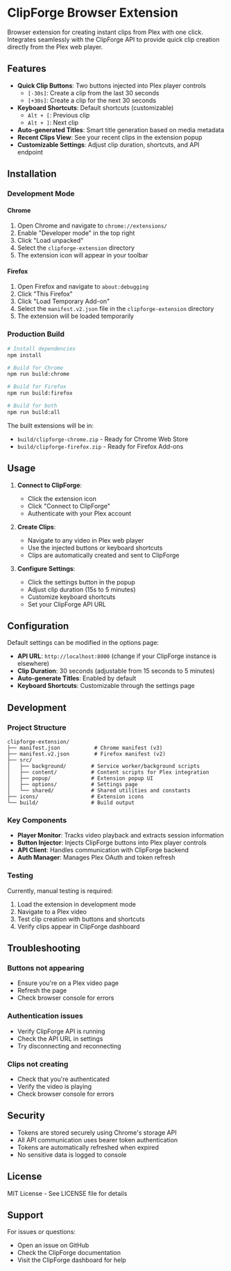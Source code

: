 # ClipForge Browser Extension

Browser extension for creating instant clips from Plex with one click. Integrates seamlessly with the ClipForge API to provide quick clip creation directly from the Plex web player.

## Features

- **Quick Clip Buttons**: Two buttons injected into Plex player controls
  - `[-30s]`: Create a clip from the last 30 seconds
  - `[+30s]`: Create a clip for the next 30 seconds
- **Keyboard Shortcuts**: Default shortcuts (customizable)
  - `Alt + [`: Previous clip
  - `Alt + ]`: Next clip
- **Auto-generated Titles**: Smart title generation based on media metadata
- **Recent Clips View**: See your recent clips in the extension popup
- **Customizable Settings**: Adjust clip duration, shortcuts, and API endpoint

## Installation

### Development Mode

#### Chrome
1. Open Chrome and navigate to `chrome://extensions/`
2. Enable "Developer mode" in the top right
3. Click "Load unpacked"
4. Select the `clipforge-extension` directory
5. The extension icon will appear in your toolbar

#### Firefox
1. Open Firefox and navigate to `about:debugging`
2. Click "This Firefox"
3. Click "Load Temporary Add-on"
4. Select the `manifest.v2.json` file in the `clipforge-extension` directory
5. The extension will be loaded temporarily

### Production Build

```bash
# Install dependencies
npm install

# Build for Chrome
npm run build:chrome

# Build for Firefox
npm run build:firefox

# Build for both
npm run build:all
```

The built extensions will be in:
- `build/clipforge-chrome.zip` - Ready for Chrome Web Store
- `build/clipforge-firefox.zip` - Ready for Firefox Add-ons

## Usage

1. **Connect to ClipForge**:
   - Click the extension icon
   - Click "Connect to ClipForge"
   - Authenticate with your Plex account

2. **Create Clips**:
   - Navigate to any video in Plex web player
   - Use the injected buttons or keyboard shortcuts
   - Clips are automatically created and sent to ClipForge

3. **Configure Settings**:
   - Click the settings button in the popup
   - Adjust clip duration (15s to 5 minutes)
   - Customize keyboard shortcuts
   - Set your ClipForge API URL

## Configuration

Default settings can be modified in the options page:

- **API URL**: `http://localhost:8000` (change if your ClipForge instance is elsewhere)
- **Clip Duration**: 30 seconds (adjustable from 15 seconds to 5 minutes)
- **Auto-generate Titles**: Enabled by default
- **Keyboard Shortcuts**: Customizable through the settings page

## Development

### Project Structure

```
clipforge-extension/
├── manifest.json           # Chrome manifest (v3)
├── manifest.v2.json        # Firefox manifest (v2)
├── src/
│   ├── background/        # Service worker/background scripts
│   ├── content/           # Content scripts for Plex integration
│   ├── popup/             # Extension popup UI
│   ├── options/           # Settings page
│   └── shared/            # Shared utilities and constants
├── icons/                 # Extension icons
└── build/                 # Build output
```

### Key Components

- **Player Monitor**: Tracks video playback and extracts session information
- **Button Injector**: Injects ClipForge buttons into Plex player controls
- **API Client**: Handles communication with ClipForge backend
- **Auth Manager**: Manages Plex OAuth and token refresh

### Testing

Currently, manual testing is required:

1. Load the extension in development mode
2. Navigate to a Plex video
3. Test clip creation with buttons and shortcuts
4. Verify clips appear in ClipForge dashboard

## Troubleshooting

### Buttons not appearing
- Ensure you're on a Plex video page
- Refresh the page
- Check browser console for errors

### Authentication issues
- Verify ClipForge API is running
- Check the API URL in settings
- Try disconnecting and reconnecting

### Clips not creating
- Check that you're authenticated
- Verify the video is playing
- Check browser console for errors

## Security

- Tokens are stored securely using Chrome's storage API
- All API communication uses bearer token authentication
- Tokens are automatically refreshed when expired
- No sensitive data is logged to console

## License

MIT License - See LICENSE file for details

## Support

For issues or questions:
- Open an issue on GitHub
- Check the ClipForge documentation
- Visit the ClipForge dashboard for help
